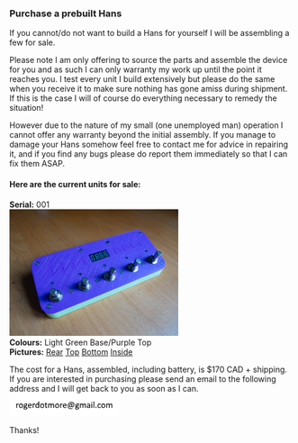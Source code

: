 ### Purchase a prebuilt Hans
If you cannot/do not want to build a Hans for yourself I will be assembling a few for sale.

Please note I am only offering to source the parts and assemble the device for you and as such I can only warranty my work up until the point it reaches you. I test every unit I build extensively but please do the same when you receive it to make sure nothing has gone amiss during shipment. If this is the case I will of course do everything necessary to remedy the situation!

However due to the nature of my small (one unemployed man) operation I cannot offer any warranty beyond the initial assembly. 
If you manage to damage your Hans somehow feel free to contact me for advice in repairing it, and if you find any bugs please do report them immediately so that I can fix them ASAP.

#### Here are the current units for sale:

**Serial:** 001<br>
<img src=https://raw.githubusercontent.com/hunked/hans/main/builds/001/001-front.jpg width=300><br>
**Colours:** Light Green Base/Purple Top<br>
**Pictures:** [Rear](https://raw.githubusercontent.com/hunked/hans/main/builds/001/001-rear.jpg) [Top](https://raw.githubusercontent.com/hunked/hans/main/builds/001/001-top.jpg) [Bottom](https://raw.githubusercontent.com/hunked/hans/main/builds/001/001-bottom.jpg) [Inside](https://raw.githubusercontent.com/hunked/hans/main/builds/001/001-inside.jpg) 

The cost for a Hans, assembled, including battery, is $170 CAD + shipping.
If you are interested in purchasing please send an email to the following address and I will get back to you as soon as I can.<br>
<img src=https://raw.githubusercontent.com/hunked/hans/main/builds/contact.png>

Thanks!
